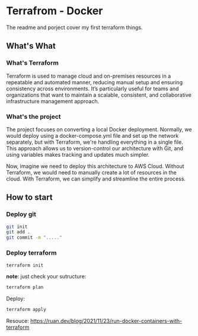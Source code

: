 # Terrafrom - Docker
The readme and porject cover my first terraform things.

## What's What
### What's Terraform
Terraform is used to manage cloud and on-premises resources in a repeatable and automated manner, reducing manual setup and ensuring consistency across environments. It’s particularly useful for teams and organizations that want to maintain a scalable, consistent, and collaborative infrastructure management approach.

### What's the project
The project focuses on converting a local Docker deployment. Normally, we would deploy using a docker-compose.yml file and set up the network separately, but with Terraform, we're handling everything in a single file. This approach allows us to version-control our architecture with Git, and using variables makes tracking and updates much simpler.

Now, imagine we need to deploy this architecture to AWS Cloud. Without Terraform, we would need to manually create a lot of resources in the cloud. With Terraform, we can simplify and streamline the entire process.

## How to start
### Deploy git
```bash
git init
git add .
git commit -m "....."
```

### Deploy terraform
```bash
terraform init
```

**note**: just check your sutructure:
```bash
terraform plan
```

Deploy:
```bash
terraform apply
```



Resouce:
https://ruan.dev/blog/2021/11/23/run-docker-containers-with-terraform
